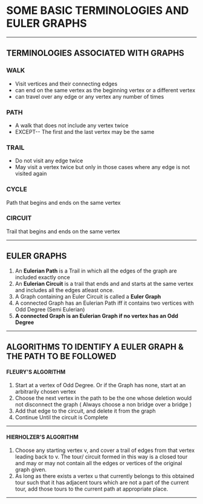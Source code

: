 # SOME BASIC TERMINOLOGIES AND EULER GRAPHS

-------------------------------------------------------------------------------

## TERMINOLOGIES ASSOCIATED WITH GRAPHS


### WALK 

+ Visit vertices and their connecting edges
+ can end on the same vertex as the beginning vertex or a different vertex 
+ can travel over any edge or any vertex any number of times 

### PATH

+ A walk that does not include any vertex twice
+ EXCEPT-- The first and the last vertex may be the same 

### TRAIL

+ Do not visit any edge twice
+ May visit a vertex twice but only in those cases where any edge is not visited again

### CYCLE

Path that begins and ends on the same vertex

### CIRCUIT

Trail that begins and ends on the same vertex

-----------------------------------------------------------------------------

## EULER GRAPHS


1. An **Eulerian Path** is a Trail in which all the edges of the graph are included exactly once
2. An **Eulerian Circuit** is a trail that ends and and starts at the same vertex and includes all the edges atleast once.
4. A Graph containing an Euler Circuit is called a **Euler Graph**
5. A connected Graph has an Eulerian Path iff it contains two vertices with Odd Degree (Semi Eulerian)
6. **A connected Graph is an Eulerian Graph if no vertex has an Odd Degree**

---------------------------------------------------------------------------

## ALGORITHMS TO IDENTIFY A EULER GRAPH & THE PATH TO BE FOLLOWED 

#### FLEURY'S ALGORITHM 

1. Start at a vertex of Odd Degree. Or if the Graph has none, start at an arbitrarily chosen vertex
2. Choose the next vertex in the path to be the one whose deletion would not disconnect the graph ( Always choose a non bridge over a bridge )
3. Add that edge to the circuit, and delete it from the graph
4. Continue Until the circuit is Complete

---------------------------------------------------------------------------

#### HIERHOLZER'S ALGORITHM

1. Choose any starting vertex v, and cover a trail of edges from that vertex leading back to v. The tour/ circuit formed in this way is a closed tour and may or may not contain all the edges or vertices of the original graph given.
2. As long as there exists a vertex u that currently belongs to this obtained tour such that it has adjacent tours which are not a part of the current tour, add those tours to the current path at appropriate place.

-----------------------------------------------------------------------------



